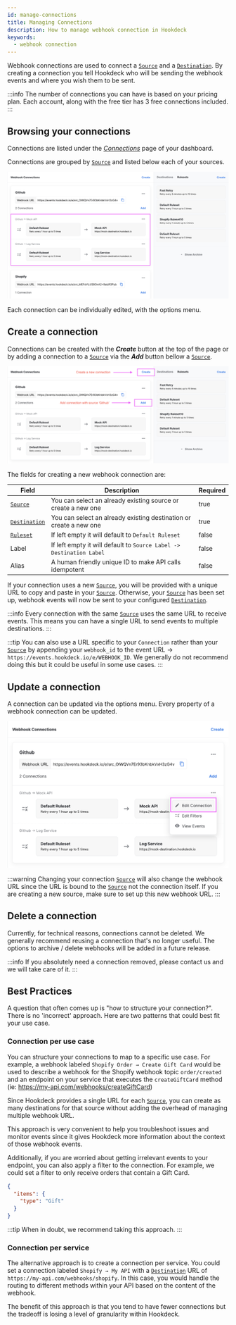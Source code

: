 ```yaml
---
id: manage-connections
title: Managing Connections
description: How to manage webhook connection in Hookdeck
keywords:
  - webhook connection
---
```


Webhook connections are used to connect a [`Source`](sources) and a [`Destination`](destinations). By creating a connection you tell Hookdeck who will be sending the webhook events and where you wish them to be sent.

:::info
The number of connections you can have is based on your pricing plan. Each account, along with the free tier has 3 free connections included.
:::

## Browsing your connections

Connections are listed under the [_Connections_](https://dashboard.hookdeck.io/webhooks) page of your dashboard.

Connections are grouped by [`Source`](sources) and listed below each of your sources.

![connections-list](../static/img/connections/connections-list.png)

Each connection can be individually edited, with the options menu.

## Create a connection

Connections can be created with the **_Create_** button at the top of the page or by adding a connection to a [`Source`](sources) via the **_Add_** button bellow a [`Source`](sources).

![connection-create](../static/img/connections/connection-create.png)

The fields for creating a new webhook connection are:

| Field                         | Description                                                          | Required |
| ----------------------------- | -------------------------------------------------------------------- | -------- |
| [`Source`](sources)           | You can select an already existing source or create a new one        | true     |
| [`Destination`](destinations) | You can select an already existing destination or create a new one   | true     |
| [`Ruleset`](rulesets)         | If left empty it will default to `Default Ruleset`                   | false    |
| Label                         | If left empty it will default to `Source Label -> Destination Label` | false    |
| Alias                         | A human friendly unique ID to make API calls idempotent              | false    |

If your connection uses a new [`Source`](sources), you will be provided with a unique URL to copy and paste in your [`Source`](sources). Otherwise, your [`Source`](sources) has been set up, webhook events will now be sent to your configured [`Destination`](destinations).

:::info
Every connection with the same [`Source`](sources) uses the same URL to receive events. This means you can have a single URL to send events to multiple destinations.
:::

:::tip
You can also use a URL specific to your `Connection` rather than your [`Source`](sources) by appending your `webhook_id` to the event URL -> `https://events.hookdeck.io/e/WEBHOOK_ID`. We generally do not recommend doing this but it could be useful in some use cases.
:::

## Update a connection

A connection can be updated via the options menu. Every property of a webhook connection can be updated.

![connection-update](../static/img/connections/connection-update.png)

:::warning
Changing your connection [`Source`](sources) will also change the webhook URL since the URL is bound to the [`Source`](sources) not the connection itself. If you are creating a new source, make sure to set up this new webhook URL.
:::

## Delete a connection

Currently, for technical reasons, connections cannot be deleted. We generally recommend reusing a connection that's no longer useful. The options to archive / delete webhooks will be added in a future release.

:::info
If you absolutely need a connection removed, please contact us and we will take care of it.
:::

## Best Practices

A question that often comes up is "how to structure your connection?". There is no 'incorrect' approach. Here are two patterns that could best fit your use case.

### Connection per use case

You can structure your connections to map to a specific use case. For example, a webhook labeled `Shopify Order → Create Gift Card` would be used to describe a webhook for the Shopify webhook topic `order/created` and an endpoint on your service that executes the `createGiftCard` method (ie: https://my-api.com/webhooks/createGiftCard)

Since Hookdeck provides a single URL for each [`Source`](sources), you can create as many destinations for that source without adding the overhead of managing multiple webhook URL.

This approach is very convenient to help you troubleshoot issues and monitor events since it gives Hookdeck more information about the context of those webhook events.

Additionally, if you are worried about getting irrelevant events to your endpoint, you can also apply a filter to the connection. For example, we could set a filter to only receive orders that contain a Gift Card.

```json
{
  "items": {
    "type": "Gift"
  }
}
```

:::tip
When in doubt, we recommend taking this approach.
:::

### Connection per service

The alternative approach is to create a connection per service. You could set a connection labeled `Shopify → My API` with a [`Destination`](destinations) URL of `https://my-api.com/webhooks/shopify`. In this case, you would handle the routing to different methods within your API based on the content of the webhook.

The benefit of this approach is that you tend to have fewer connections but the tradeoff is losing a level of granularity within Hookdeck.
